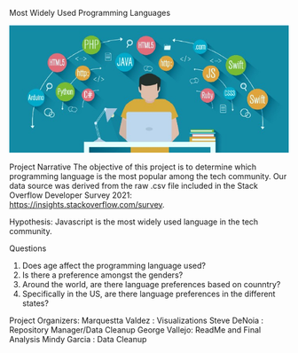 Most Widely Used Programming Languages

![alt txt](Images/IntroImage.jpeg)

Project Narrative
The objective of this project is to determine which programming language is the most popular among the tech community. Our data source was derived from the raw .csv file included in the Stack Overflow Developer Survey 2021: https://insights.stackoverflow.com/survey.

Hypothesis: Javascript is the most widely used language in the tech community.

Questions
1. Does age affect the programming language used?
2. Is there a preference amongst the genders?
3. Around the world, are there language preferences based on counntry?
4. Specifically in the US, are there language preferences in the different   states?

Project Organizers:
Marquestta Valdez : Visualizations
Steve DeNoia : Repository Manager/Data Cleanup
George Vallejo: ReadMe and Final Analysis
Mindy Garcia : Data Cleanup